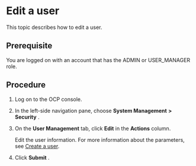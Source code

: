 Edit a user
================================

This topic describes how to edit a user.

**Prerequisite**
-------------------------------------

You are logged on with an account that has the ADMIN or USER_MANAGER role.

Procedure
------------------------------

1. Log on to the OCP console.



2. In the left-side navigation pane, choose **System Management** **\>** **Security** .



3. On the **User Management** tab, click **Edit** in the **Actions** column.

   Edit the user information. For more information about the parameters, see [Create a user](../1000.using-system-management/500.create-user.md).


4. Click **Submit** .





